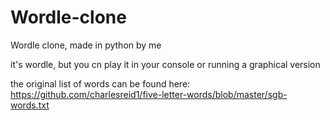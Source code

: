 # Wordle-clone
Wordle clone, made in python by me

it's wordle, but you cn play it in your console or running a graphical version

the original list of words can be found here:
https://github.com/charlesreid1/five-letter-words/blob/master/sgb-words.txt
